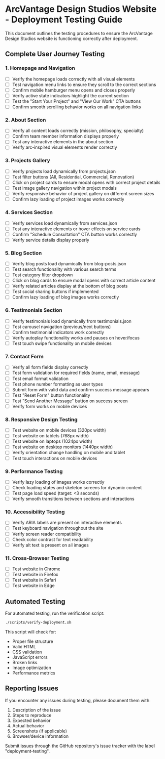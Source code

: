 # ArcVantage Design Studios Website - Deployment Testing Guide

This document outlines the testing procedures to ensure the ArcVantage Design Studios website is functioning correctly after deployment.

## Complete User Journey Testing

### 1. Homepage and Navigation

- [ ] Verify the homepage loads correctly with all visual elements
- [ ] Test navigation menu links to ensure they scroll to the correct sections
- [ ] Confirm mobile hamburger menu opens and closes properly
- [ ] Verify active state indicators highlight the current section
- [ ] Test the "Start Your Project" and "View Our Work" CTA buttons
- [ ] Confirm smooth scrolling behavior works on all navigation links

### 2. About Section

- [ ] Verify all content loads correctly (mission, philosophy, specialty)
- [ ] Confirm team member information displays properly
- [ ] Test any interactive elements in the about section
- [ ] Verify arc-inspired visual elements render correctly

### 3. Projects Gallery

- [ ] Verify projects load dynamically from projects.json
- [ ] Test filter buttons (All, Residential, Commercial, Renovation)
- [ ] Click on project cards to ensure modal opens with correct project details
- [ ] Test image gallery navigation within project modals
- [ ] Verify responsive behavior of project gallery on different screen sizes
- [ ] Confirm lazy loading of project images works correctly

### 4. Services Section

- [ ] Verify services load dynamically from services.json
- [ ] Test any interactive elements or hover effects on service cards
- [ ] Confirm "Schedule Consultation" CTA button works correctly
- [ ] Verify service details display properly

### 5. Blog Section

- [ ] Verify blog posts load dynamically from blog-posts.json
- [ ] Test search functionality with various search terms
- [ ] Test category filter dropdown
- [ ] Click on blog cards to ensure modal opens with correct article content
- [ ] Verify related articles display at the bottom of blog posts
- [ ] Test social sharing buttons if implemented
- [ ] Confirm lazy loading of blog images works correctly

### 6. Testimonials Section

- [ ] Verify testimonials load dynamically from testimonials.json
- [ ] Test carousel navigation (previous/next buttons)
- [ ] Confirm testimonial indicators work correctly
- [ ] Verify autoplay functionality works and pauses on hover/focus
- [ ] Test touch swipe functionality on mobile devices

### 7. Contact Form

- [ ] Verify all form fields display correctly
- [ ] Test form validation for required fields (name, email, message)
- [ ] Test email format validation
- [ ] Test phone number formatting as user types
- [ ] Submit form with valid data and confirm success message appears
- [ ] Test "Reset Form" button functionality
- [ ] Test "Send Another Message" button on success screen
- [ ] Verify form works on mobile devices

### 8. Responsive Design Testing

- [ ] Test website on mobile devices (320px width)
- [ ] Test website on tablets (768px width)
- [ ] Test website on laptops (1024px width)
- [ ] Test website on desktop monitors (1440px width)
- [ ] Verify orientation change handling on mobile and tablet
- [ ] Test touch interactions on mobile devices

### 9. Performance Testing

- [ ] Verify lazy loading of images works correctly
- [ ] Check loading states and skeleton screens for dynamic content
- [ ] Test page load speed (target: <3 seconds)
- [ ] Verify smooth transitions between sections and interactions

### 10. Accessibility Testing

- [ ] Verify ARIA labels are present on interactive elements
- [ ] Test keyboard navigation throughout the site
- [ ] Verify screen reader compatibility
- [ ] Check color contrast for text readability
- [ ] Verify alt text is present on all images

### 11. Cross-Browser Testing

- [ ] Test website in Chrome
- [ ] Test website in Firefox
- [ ] Test website in Safari
- [ ] Test website in Edge

## Automated Testing

For automated testing, run the verification script:

```bash
./scripts/verify-deployment.sh
```

This script will check for:
- Proper file structure
- Valid HTML
- CSS validation
- JavaScript errors
- Broken links
- Image optimization
- Performance metrics

## Reporting Issues

If you encounter any issues during testing, please document them with:

1. Description of the issue
2. Steps to reproduce
3. Expected behavior
4. Actual behavior
5. Screenshots (if applicable)
6. Browser/device information

Submit issues through the GitHub repository's issue tracker with the label "deployment-testing".